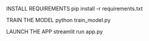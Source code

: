 INSTALL REQUIREMENTS
pip install -r requirements.txt

TRAIN THE MODEL
python train_model.py

LAUNCH THE APP
streamlit run app.py

